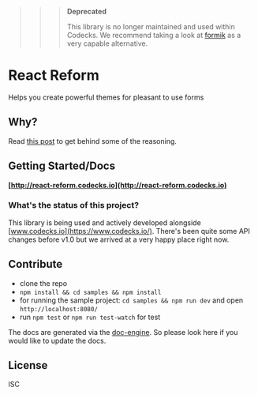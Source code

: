 >>> **Deprecated**
>>>
>>> This library is no longer maintained and used within Codecks. We recommend taking a look at [formik](https://github.com/jaredpalmer/formik) as a very capable alternative.

# React Reform

Helps you create powerful themes for pleasant to use forms

## Why?

Read [this post](https://www.codecks.io/blog/2017/introducing-react-reform/) to get behind some of the reasoning.

## Getting Started/Docs

**[http://react-reform.codecks.io](http://react-reform.codecks.io)**

### What's the status of this project?

This library is being used and actively developed alongside [www.codecks.io](https://www.codecks.io/). There's been quite some API changes before v1.0 but we arrived at a very happy place right now.

## Contribute

- clone the repo
- `npm install && cd samples && npm install`
- for running the sample project: `cd samples && npm run dev` and open `http://localhost:8080/`
- run `npm test` or `npm run test-watch` for test

The docs are generated via the [doc-engine](./doc-engine). So please look here if you would like to update the docs.

## License

ISC
